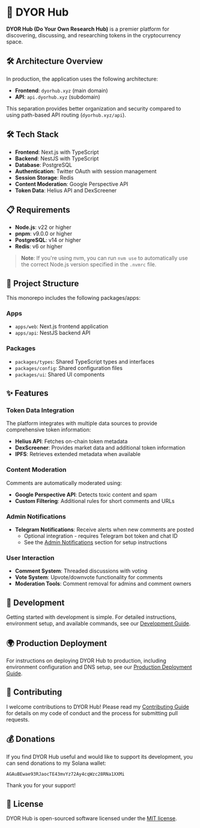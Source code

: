 # 🌟 DYOR Hub

**DYOR Hub (Do Your Own Research Hub)** is a premier platform for discovering, discussing, and researching tokens in the cryptocurrency space.

## 🛠 Architecture Overview

In production, the application uses the following architecture:

- **Frontend**: `dyorhub.xyz` (main domain)
- **API**: `api.dyorhub.xyz` (subdomain)

This separation provides better organization and security compared to using path-based API routing (`dyorhub.xyz/api`).

## 🛠 Tech Stack

- **Frontend**: Next.js with TypeScript
- **Backend**: NestJS with TypeScript
- **Database**: PostgreSQL
- **Authentication**: Twitter OAuth with session management
- **Session Storage**: Redis
- **Content Moderation**: Google Perspective API
- **Token Data**: Helius API and DexScreener

## 📋 Requirements

- **Node.js**: v22 or higher
- **pnpm**: v9.0.0 or higher
- **PostgreSQL**: v14 or higher
- **Redis**: v6 or higher

> **Note**: If you're using nvm, you can run `nvm use` to automatically use the correct Node.js version specified in the `.nvmrc` file.

## 📂 Project Structure

This monorepo includes the following packages/apps:

### Apps

- `apps/web`: Next.js frontend application
- `apps/api`: NestJS backend API

### Packages

- `packages/types`: Shared TypeScript types and interfaces
- `packages/config`: Shared configuration files
- `packages/ui`: Shared UI components

## ✨ Features

### Token Data Integration

The platform integrates with multiple data sources to provide comprehensive token information:

- **Helius API**: Fetches on-chain token metadata
- **DexScreener**: Provides market data and additional token information
- **IPFS**: Retrieves extended metadata when available

### Content Moderation

Comments are automatically moderated using:

- **Google Perspective API**: Detects toxic content and spam
- **Custom Filtering**: Additional rules for short comments and URLs

### Admin Notifications

- **Telegram Notifications**: Receive alerts when new comments are posted
  - Optional integration - requires Telegram bot token and chat ID
  - See the [Admin Notifications](#admin-notifications-1) section for setup instructions

### User Interaction

- **Comment System**: Threaded discussions with voting
- **Vote System**: Upvote/downvote functionality for comments
- **Moderation Tools**: Comment removal for admins and comment owners

## 🚀 Development

Getting started with development is simple. For detailed instructions, environment setup, and available commands, see our [Development Guide](./DEVELOPMENT.md).

## 🌍 Production Deployment

For instructions on deploying DYOR Hub to production, including environment configuration and DNS setup, see our [Production Deployment Guide](./PRODUCTION.md).

## 🤝 Contributing

I welcome contributions to DYOR Hub! Please read my [Contributing Guide](CONTRIBUTING.md) for details on my code of conduct and the process for submitting pull requests.

## 💰 Donations

If you find DYOR Hub useful and would like to support its development, you can send donations to my Solana wallet:

```
AGAuBEwae93RJaocTE43mvYz72Ay4cqWzc28RNa1XXMi
```

Thank you for your support!

## 📜 License

DYOR Hub is open-sourced software licensed under the [MIT license](LICENSE).
